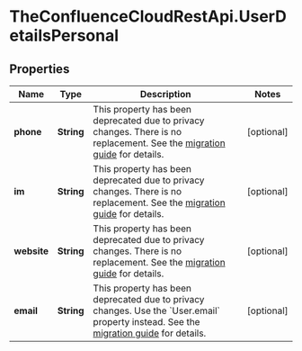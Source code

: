 # TheConfluenceCloudRestApi.UserDetailsPersonal

## Properties
Name | Type | Description | Notes
------------ | ------------- | ------------- | -------------
**phone** | **String** | This property has been deprecated due to privacy changes. There is no replacement. See the [migration guide](https://developer.atlassian.com/cloud/confluence/deprecation-notice-user-privacy-api-migration-guide/) for details. | [optional] 
**im** | **String** | This property has been deprecated due to privacy changes. There is no replacement. See the [migration guide](https://developer.atlassian.com/cloud/confluence/deprecation-notice-user-privacy-api-migration-guide/) for details. | [optional] 
**website** | **String** | This property has been deprecated due to privacy changes. There is no replacement. See the [migration guide](https://developer.atlassian.com/cloud/confluence/deprecation-notice-user-privacy-api-migration-guide/) for details. | [optional] 
**email** | **String** | This property has been deprecated due to privacy changes. Use the &#x60;User.email&#x60; property instead. See the [migration guide](https://developer.atlassian.com/cloud/confluence/deprecation-notice-user-privacy-api-migration-guide/) for details. | [optional] 
